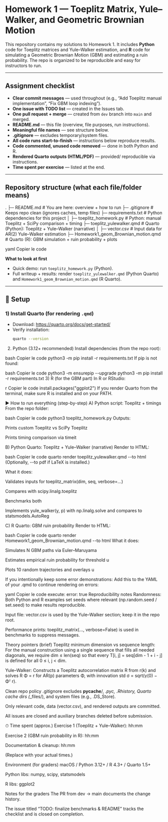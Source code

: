 # Homework 1 — Toeplitz Matrix, Yule–Walker, and Geometric Brownian Motion

This repository contains my solutions to Homework 1. It includes **Python** code for Toeplitz matrices and Yule–Walker estimation, and **R** code for simulating a Geometric Brownian Motion (GBM) and estimating a ruin probability. The repo is organized to be reproducible and easy for instructors to run.

---

## Assignment checklist 

- **Clear commit messages** — used throughout (e.g., “Add Toeplitz manual implementation”, “Fix GBM loop indexing”).
- **One issue with TODO list** — created in the Issues tab.
- **One pull request + merge** — created from `dev` branch into `main` and merged.
- **README.md** — this file (overview, file purposes, run instructions).
- **Meaningful file names** — see structure below.
- **.gitignore** — excludes temporary/system files.
- **All code runs start-to-finish** — instructions below reproduce results.
- **Code commented, unused code removed** — done in both Python and R.
- **Rendered Quarto outputs (HTML/PDF)** — provided/ reproducible via instructions.
- **Time spent per exercise** — listed at the end.

---

## Repository structure (what each file/folder means)

.
├─ README.md # You are here: overview + how to run
├─ .gitignore # Keeps repo clean (ignores caches, temp files)
├─ requirements.txt # Python dependencies for this project
│
├─ toeplitz_homework.py # Python: manual Toeplitz + SciPy comparison + timing
├─ toeplitz_yulewalker.qmd # Quarto (Python): Toeplitz + Yule–Walker (narrative)
│
├─ vector.csv # Input data for AR(2) Yule–Walker estimation
├─ Homework1_geom_Brownian_motion.qmd # Quarto (R): GBM simulation + ruin probability + plots

yaml
Copier le code

**What to look at first**
- Quick demo: run `toeplitz_homework.py` (Python).
- Full writeup + results: render `toeplitz_yulewalker.qmd` (Python Quarto) and `Homework1_geom_Brownian_motion.qmd` (R Quarto).

---

## 🧰 Setup

### 1) Install Quarto (for rendering `.qmd`)
- Download: https://quarto.org/docs/get-started/
- Verify installation:
  ```bash
  quarto --version
2) Python (3.12+ recommended)
Install dependencies (from the repo root):

bash
Copier le code
python3 -m pip install -r requirements.txt
If pip is not found:

bash
Copier le code
python3 -m ensurepip --upgrade
python3 -m pip install -r requirements.txt
3) R (for the GBM part)
In R or RStudio:

r
Copier le code
install.packages("ggplot2")
If you render Quarto from the terminal, make sure R is installed and on your PATH.

▶️ How to run everything (step-by-step)
A) Python script: Toeplitz + timings
From the repo folder:

bash
Copier le code
python3 toeplitz_homework.py
Outputs:

Prints custom Toeplitz vs SciPy Toeplitz

Prints timing comparison via timeit

B) Python Quarto: Toeplitz + Yule–Walker (narrative)
Render to HTML:

bash
Copier le code
quarto render toeplitz_yulewalker.qmd --to html
(Optionally, --to pdf if LaTeX is installed.)

What it does:

Validates inputs for toeplitz_matrix(dim, seq, verbose=...)

Compares with scipy.linalg.toeplitz

Benchmarks both

Implements yule_walker(y, p) with np.linalg.solve and compares to statsmodels.AutoReg

C) R Quarto: GBM ruin probability
Render to HTML:

bash
Copier le code
quarto render Homework1_geom_Brownian_motion.qmd --to html
What it does:

Simulates N GBM paths via Euler–Maruyama

Estimates empirical ruin probability for threshold u

Plots 10 random trajectories and overlays u

If you intentionally keep some error demonstrations:
Add this to the YAML of your .qmd to continue rendering on errors:

yaml
Copier le code
execute:
  error: true
Reproducibility notes
Randomness: Both Python and R examples set seeds where relevant (np.random.seed / set.seed) to make results reproducible.

Input file: vector.csv is used by the Yule–Walker section; keep it in the repo root.

Performance prints: toeplitz_matrix(..., verbose=False) is used in benchmarks to suppress messages.

Theory pointers (brief)
Toeplitz minimum dimension vs sequence length:
For the manual construction using a single sequence that fills all needed diagonals, we require
dim ≤ len(seq)
so that every T[i, j] = seq[dim - 1 + i - j] is defined for all 0 ≤ i, j < dim.

Yule–Walker:
Constructs a Toeplitz autocorrelation matrix R from r(k) and solves R Φ = r for AR(p) parameters Φ, with innovation std σ = sqrt(γ(0) − Φᵀ r).

Clean repo policy
.gitignore excludes __pycache__/, *.pyc, .Rhistory, Quarto cache dirs (*_files/), and system files (e.g., .DS_Store).

Only relevant code, data (vector.csv), and rendered outputs are committed.

All issues are closed and auxiliary branches deleted before submission.

⏱ Time spent (approx.)
Exercise 1 (Toeplitz + Yule–Walker): hh:mm

Exercise 2 (GBM ruin probability in R): hh:mm

Documentation & cleanup: hh:mm

(Replace with your actual times.)

Environment (for graders)
macOS / Python 3.12+ / R 4.3+ / Quarto 1.5+

Python libs: numpy, scipy, statsmodels

R libs: ggplot2

Notes for the graders
The PR from dev → main documents the change history.

The issue titled “TODO: finalize benchmarks & README” tracks the checklist and is closed on completion.

